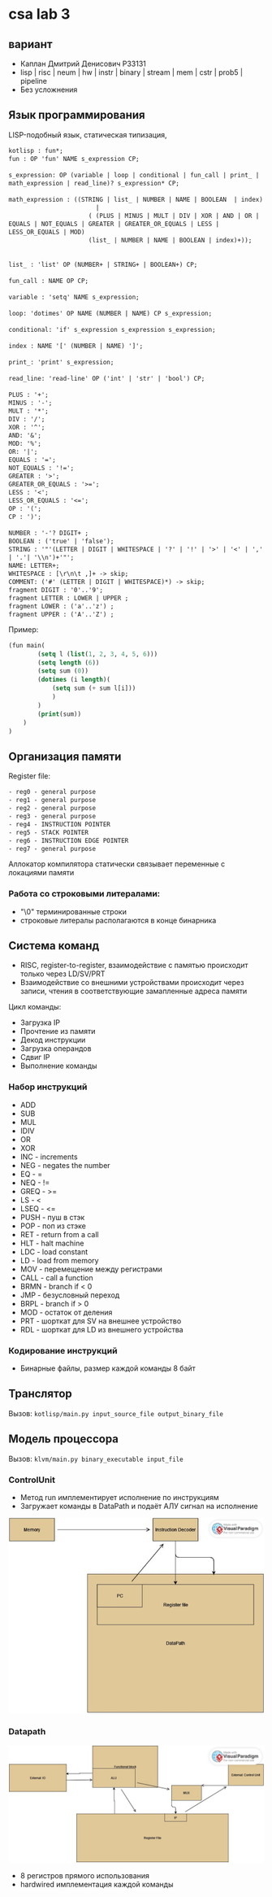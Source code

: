 # csa lab 3

## вариант
- Каплан Дмитрий Денисович P33131
- lisp | risc | neum | hw | instr | binary | stream | mem | cstr | prob5 | pipeline
- Без усложнения
## Язык программирования
LISP-подобный язык, статическая типизация, 

```BNF
kotlisp : fun*;
fun : OP 'fun' NAME s_expression CP;

s_expression: OP (variable | loop | conditional | fun_call | print_ | math_expression | read_line)? s_expression* CP;

math_expression : ((STRING | list_ | NUMBER | NAME | BOOLEAN  | index)
                        |
                      ( (PLUS | MINUS | MULT | DIV | XOR | AND | OR | EQUALS | NOT_EQUALS | GREATER | GREATER_OR_EQUALS | LESS | LESS_OR_EQUALS | MOD)
                      (list_ | NUMBER | NAME | BOOLEAN | index)+));


list_ : 'list' OP (NUMBER+ | STRING+ | BOOLEAN+) CP;

fun_call : NAME OP CP;

variable : 'setq' NAME s_expression;

loop: 'dotimes' OP NAME (NUMBER | NAME) CP s_expression;

conditional: 'if' s_expression s_expression s_expression;

index : NAME '[' (NUMBER | NAME) ']';

print_: 'print' s_expression;

read_line: 'read-line' OP ('int' | 'str' | 'bool') CP;

PLUS : '+';
MINUS : '-';
MULT : '*';
DIV : '/';
XOR : '^';
AND: '&';
MOD: '%';
OR: '|';
EQUALS : '=';
NOT_EQUALS : '!=';
GREATER : '>';
GREATER_OR_EQUALS : '>=';
LESS : '<';
LESS_OR_EQUALS : '<=';
OP : '(';
CP : ')';

NUMBER : '-'? DIGIT+ ;
BOOLEAN : ('true' | 'false');
STRING : '"'(LETTER | DIGIT | WHITESPACE | '?' | '!' | '>' | '<' | ',' | '.'| '\\n')+'"';
NAME: LETTER+;
WHITESPACE : [\r\n\t ,]+ -> skip;
COMMENT: ('#' (LETTER | DIGIT | WHITESPACE)*) -> skip;
fragment DIGIT : '0'..'9';
fragment LETTER : LOWER | UPPER ;
fragment LOWER : ('a'..'z') ;
fragment UPPER : ('A'..'Z') ;
```

Пример:

```lisp
(fun main(
        (setq l (list(1, 2, 3, 4, 5, 6)))
        (setq length (6))
        (setq sum (0))
        (dotimes (i length)(
            (setq sum (+ sum l[i]))
            )
        )
        (print(sum))
    )
)
```

## Организация памяти
Register file:

```
- reg0 - general purpose
- reg1 - general purpose
- reg2 - general purpose
- reg3 - general purpose
- reg4 - INSTRUCTION POINTER
- reg5 - STACK POINTER
- reg6 - INSTRUCTION EDGE POINTER
- reg7 - general purpose
```

Аллокатор компилятора статически связывает переменные с локациями памяти


### Работа со строковыми литералами:

- "\0" терминированные строки
- строковые литералы располагаются в конце бинарника

## Система команд

- RISC, register-to-register, взаимодействие с памятью происходит только через LD/SV/PRT
- Взаимодействие со внешними устройствами происходит через записи, чтения в соответствующие замапленные адреса памяти

Цикл команды:
- Загрузка IP
- Прочтение из памяти
- Декод инструкции
- Загрузка операндов
- Сдвиг IP
- Выполнение команды

### Набор инструкций
- ADD
- SUB
- MUL
- IDIV
- OR
- XOR
- INC - increments
- NEG - negates the number
- EQ - =
- NEQ - !=
- GREQ - >= 
- LS - <
- LSEQ - <= 
- PUSH - пуш в стэк
- POP - поп из стэке
- RET - return from a call
- HLT - halt machine
- LDC - load constant
- LD - load from memory
- MOV - перемещение между регистрами
- CALL - call a function
- BRMN - branch if < 0
- JMP - безусловный переход
- BRPL - branch if > 0
- MOD - остаток от деления
- PRT - шорткат для SV на внешнее устройство
- RDL - шорткат для LD из внешнего устройства

### Кодирование инструкций

- Бинарные файлы, размер каждой команды 8 байт

## Транслятор
Вызов: `kotlisp/main.py input_source_file output_binary_file`

## Модель процессора
Вызов: `klvm/main.py binary_executable input_file`

### ControlUnit
- Метод run имплементирует исполнение по инструкциям
- Загружает команды в DataPath и подаёт АЛУ сигнал на исполнение

![Control Unit](./img/cu.png)

### Datapath

![Data Path](./img/dp.png)

- 8 регистров прямого использования
- hardwired имплементация каждой команды
